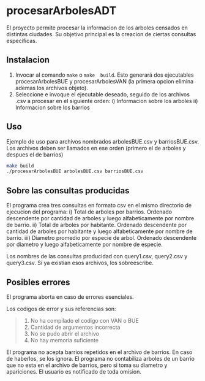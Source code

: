 # procesarArbolesADT

El proyecto permite procesar la informacion de los arboles censados en distintas ciudades.
Su objetivo principal es la creacion de ciertas consultas especificas. 

## Instalacion

1) Invocar al comando `make` o `make  build`. Esto generará dos ejecutables procesarArbolesBUE y procesarArbolesVAN (la primera opcion elimina ademas los archivos objeto).
2) Seleccione e invoque el ejecutable deseado, seguido de los archivos .csv a procesar en el siguiente orden: 
	i)  Informacion sobre los arboles
	ii) Informacion sobre los barrios

## Uso

Ejemplo de uso para archivos nombrados arbolesBUE.csv y barriosBUE.csv. 
Los archivos deben ser llamados en ese orden (primero el de arboles y despues el de barrios) 

```bash
make build 
./procesarArbolesBUE arbolesBUE.csv barriosBUE.csv
```

## Sobre las consultas producidas

El programa crea tres consultas en formato csv en el mismo directorio de ejecucion del programa: 
	i) Total de arboles por barrios. Ordenado descendente por cantidad de arboles y luego alfabeticamente por nombre de barrio. 
	ii) Total de arboles por habitante. Ordenado descendente por cantidad de arboles por habitante y luego alfabeticamente por nombre de barrio. 
	iii) Diametro promedio por especie de arbol. Ordenado descendente por diametro y luego alfabeticamente por nombre de especie. 

Los nombres de las consultas producidad con query1.csv, query2.csv y query3.csv. Si ya existian esos archivos, los sobreescribe.  

## Posibles errores

El programa aborta en caso de errores esenciales. 

Los codigos de error y sus referencias son: 

>1) No ha compilado el codigo con VAN o BUE 
>2) Cantidad de argumentos incorrecta
>3) No se pudo abrir el archivo
>4) No hay memoria suficiente	

El programa no acepta barrios repetidos en el archivo de barrios. En caso de haberlos, se los ignora. 
El programa no contabiliza arboles de un barrio que no esta en el archivo de barrios, pero si toma su diametro y apariciones. 
El usuario es notificado de toda omision. 
